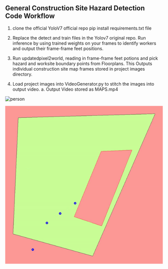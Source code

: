 ## General Construction Site Hazard Detection Code Workflow
1)  clone the official YoloV7 official repo pip install requirements.txt file
2)	Replace the detect and train files in the Yolov7 original repo. Run inference by using trained weights on your frames to identify workers and output their frame-frame feet positions.

3)	Run updatedpixel2world, reading in frame-frame feet potions and pick hazard and worksite boundary points from Floorplans. This Outputs individual construction site map frames stored in project images directory.

4)	Load project images into VideoGenerator.py to stitch the images into output video. 
    a.	Output Video stored as MAPS.mp4

![person](Assets/person.gif)

![point](Assets/point.gif)
